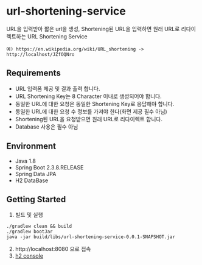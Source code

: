 # url-shortening-service
URL을 입력받아 짧은 url을 생성, Shortening된 URL을 입력하면 원래 URL로 리다이렉트하는 URL Shortening Service
```
예) https://en.wikipedia.org/wiki/URL_shortening -> http://localhost/JZfOQNro
```

## Requirements
* URL 입력폼 제공 및 결과 출력 합니다.
* URL Shortening Key는 8 Character 이내로 생성되어야 합니다.
* 동일한 URL에 대한 요청은 동일한 Shortening Key로 응답해야 합니다.
* 동일한 URL에 대한 요청 수 정보를 가져야 한다(화면 제공 필수 아님)
* Shortening된 URL을 요청받으면 원래 URL로 리다이렉트 합니다.
* Database 사용은 필수 아님

## Environment
* Java 1.8
* Spring Boot 2.3.8.RELEASE
* Spring Data JPA
* H2 DataBase

## Getting Started
1. 빌드 및 실행
```shell
./gradlew clean && build
./gradlew bootJar
java -jar build/libs/url-shortening-service-0.0.1-SNAPSHOT.jar
```
2. http://localhost:8080 으로 접속
3. [h2 console](http://localhost:8080/h2-console) 
